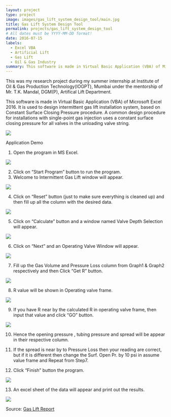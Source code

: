 ```yaml
---
layout: project
type: project
image: images/gas_lift_system_design_tool/main.jpg
title: Gas Lift System Design Tool
permalink: projects/gas_lift_system_design_tool
# All dates must be YYYY-MM-DD format!
date: 2016-07-15
labels:
  - Excel VBA
  - Artificial Lift
  - Gas Lift
  - Oil & Gas Industry
summary: This software is made in Virtual Basic Application (VBA) of Microsoft Excel 2016. It is used to design intermittent gas lift installation system, based on Constant Surface Closing Pressure procedure.
---
```


This was my research project during my summer internship at Institute of Oil & Gas Production Technology(IOGPT), Mumbai under the mentorship of Mr. T.K. Mandal, DGM(P), Artifical Lift Department.

This software is made in Virtual Basic Application (VBA) of Microsoft Excel 2016. It is used to design intermittent gas lift installation system, based on Constant Surface Closing Pressure procedure. A common design procedure for installations with single-point gas injection uses a constant surface closing pressure for all valves in the unloading valve string.

 <img class="ui image" src="../images/gas_lift_system_design_tool/1.png">

Application Demo

1. Open the program in MS Excel.
 <img class="ui image" src="../images/gas_lift_system_design_tool/2.png">

2. Click on “Start Program” button to run the program.
3. Welcome to Intermittent Gas Lift window will appear.
 <img class="ui image" src="../images/gas_lift_system_design_tool/3.png">

4. Click on “Reset” button (just to make sure everything is cleaned up) and then fill up all the column with the desired data.
 <img class="ui image" src="../images/gas_lift_system_design_tool/4.png">

5. Click on “Calculate” button and a window named Valve Depth Selection will appear.
 <img class="ui image" src="../images/gas_lift_system_design_tool/5.png">

6. Click on “Next” and an Operating Valve Window will appear.
 <img class="ui image" src="../images/gas_lift_system_design_tool/6.png">

7. Fill up the Gas Volume and Pressure Loss column from Graph1 & Graph2 respectively and then Click “Get R” button.
 <img class="ui image" src="../images/gas_lift_system_design_tool/7.png">

8. R value will be shown in Operating valve frame.
 <img class="ui image" src="../images/gas_lift_system_design_tool/8.png">

9. If you have R near by the calculated R in operating valve frame, then input that value and click “GO” button.
 <img class="ui image" src="../images/gas_lift_system_design_tool/9.png">

10. Hence the opening pressure , tubing pressure and spread will be appear in their respective column.

11. If the spread is near by to Pressure Loss then your reading are correct, but if it is different then change the Surf. Open Pr. by 10 psi in assume value frame and Repeat from Step7.

12. Click “Finish” button the program.
 <img class="ui image" src="../images/gas_lift_system_design_tool/9.png">

13. An excel sheet of the data will appear and print out the results.
 <img class="ui image" src="../images/gas_lift_system_design_tool/10.png">

Source: <a href="https://github.com/vashuraghav/Gas-Lift-System-Design-Tool"><i class="large github icon"></i>Gas Lift Report</a>
